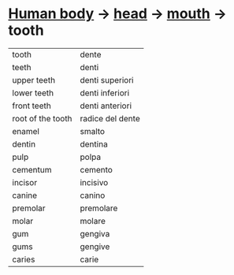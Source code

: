 # [Human body](human-body.html) -> [head](human-body-head.html) -> [mouth](human-body-mouth.html) -> tooth 

<table>
<tr>
<td width="50%">tooth</td>
<td>dente</td>
</tr>
<tr>
<td width="50%">teeth</td>
<td>denti</td>
</tr>
<tr>
<td width="50%">upper teeth</td>
<td>denti superiori</td>
</tr>
<tr>
<td width="50%">lower teeth</td>
<td>denti inferiori</td>
</tr>
<tr>
<td width="50%">front teeth</td>
<td>denti anteriori</td>
</tr>
<tr>
<td width="50%">root of the tooth</td>
<td>radice del dente</td>
</tr>
<tr>
<td width="50%">enamel</td>
<td>smalto</td>
</tr>
<tr>
<td width="50%">dentin</td>
<td>dentina</td>
</tr>
<tr>
<td width="50%">pulp</td>
<td>polpa</td>
</tr>
<tr>
<td width="50%">cementum</td>
<td>cemento</td>
</tr>
<tr>
<td width="50%">incisor</td>
<td>incisivo</td>
</tr>
<tr>
<td width="50%">canine</td>
<td>canino</td>
</tr>
<tr>
<td width="50%">premolar</td>
<td>premolare</td>
</tr>
<tr>
<td width="50%">molar</td>
<td>molare</td>
</tr>
<tr>
<td width="50%">gum</td>
<td>gengiva</td>
</tr>
<tr>
<td width="50%">gums</td>
<td>gengive</td>
</tr>
<tr>
<td width="50%">caries</td>
<td>carie</td>
</tr>
</table>

